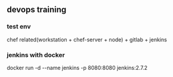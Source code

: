 ## devops training


### test env
chef related(workstation + chef-server + node) + gitlab + jenkins

### jenkins with docker
docker run -d --name jenkins -p 8080:8080 jenkins:2.7.2
